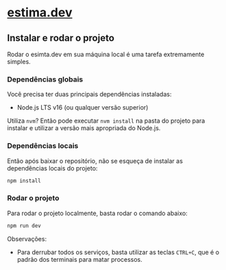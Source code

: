 # [estima.dev](https://www.estima.dev/)

## Instalar e rodar o projeto

Rodar o esimta.dev em sua máquina local é uma tarefa extremamente simples.

### Dependências globais

Você precisa ter duas principais dependências instaladas:

- Node.js LTS v16 (ou qualquer versão superior)

Utiliza `nvm`? Então pode executar `nvm install` na pasta do projeto para instalar e utilizar a versão mais apropriada do Node.js.

### Dependências locais

Então após baixar o repositório, não se esqueça de instalar as dependências locais do projeto:

```bash
npm install
```

### Rodar o projeto

Para rodar o projeto localmente, basta rodar o comando abaixo:

```bash
npm run dev
```

Observações:

- Para derrubar todos os serviços, basta utilizar as teclas `CTRL+C`, que é o padrão dos terminais para matar processos.
